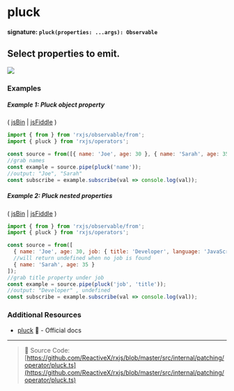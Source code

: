 # pluck

#### signature: `pluck(properties: ...args): Observable`

## Select properties to emit.

<div class="ua-ad"><a href="https://ultimateangular.com/?ref=76683_kee7y7vk"><img src="https://ultimateangular.com/assets/img/banners/ua-leader.svg"></a></div>

### Examples

##### Example 1: Pluck object property

( [jsBin](http://jsbin.com/zokaxiwahe/1/edit?js,console) |
[jsFiddle](https://jsfiddle.net/btroncone/58v9xq0f/) )

```js
import { from } from 'rxjs/observable/from';
import { pluck } from 'rxjs/operators';

const source = from([{ name: 'Joe', age: 30 }, { name: 'Sarah', age: 35 }]);
//grab names
const example = source.pipe(pluck('name'));
//output: "Joe", "Sarah"
const subscribe = example.subscribe(val => console.log(val));
```

##### Example 2: Pluck nested properties

( [jsBin](http://jsbin.com/joqesidugu/1/edit?js,console) |
[jsFiddle](https://jsfiddle.net/btroncone/n592m597/) )

```js
import { from } from 'rxjs/observable/from';
import { pluck } from 'rxjs/operators';

const source = from([
  { name: 'Joe', age: 30, job: { title: 'Developer', language: 'JavaScript' } },
  //will return undefined when no job is found
  { name: 'Sarah', age: 35 }
]);
//grab title property under job
const example = source.pipe(pluck('job', 'title'));
//output: "Developer" , undefined
const subscribe = example.subscribe(val => console.log(val));
```

### Additional Resources

* [pluck](http://reactivex.io/rxjs/class/es6/Observable.js~Observable.html#instance-method-pluck)
  :newspaper: - Official docs

---

> :file_folder: Source Code:
> [https://github.com/ReactiveX/rxjs/blob/master/src/internal/patching/operator/pluck.ts](https://github.com/ReactiveX/rxjs/blob/master/src/internal/patching/operator/pluck.ts)

